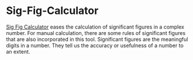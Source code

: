 # Sig-Fig-Calculator
[Sig Fig Calculator](https://www.sigfig-calculator.com/) eases the calculation of significant figures in a complex number. For manual calculation, there are some rules of significant figures that are also incorporated in this tool. Significant figures are the meaningful digits in a number. They tell us the accuracy or usefulness of a number to an extent.
